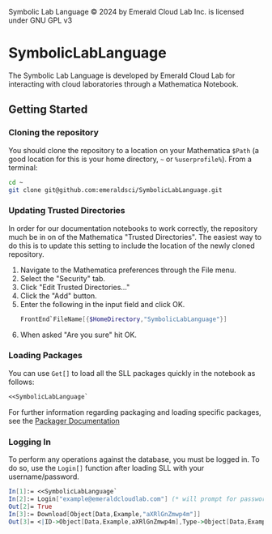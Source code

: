 Symbolic Lab Language © 2024 by Emerald Cloud Lab Inc. is licensed under GNU GPL v3 

# SymbolicLabLanguage

The Symbolic Lab Language is developed by Emerald Cloud Lab for interacting with cloud laboratories through a Mathematica Notebook. 

## Getting Started

### Cloning the repository

You should clone the repository to a location on your Mathematica `$Path` (a good location for this is your home directory, `~` or `%userprofile%`). From a terminal:

```sh
cd ~
git clone git@github.com:emeraldsci/SymbolicLabLanguage.git
```

### Updating Trusted Directories

In order for our documentation notebooks to work correctly, the repository much be in on of the Mathematica "Trusted Directories". The easiest way to do this is to update this setting to include the location of the newly cloned repository.

1. Navigate to the Mathematica preferences through the File menu.
2. Select the "Security" tab.
3. Click "Edit Trusted Directories..."
4. Click the "Add" button.
5. Enter the following in the input field and click OK.
    ```Mathematica
    FrontEnd`FileName[{$HomeDirectory,"SymbolicLabLanguage"}]
    ```
6. When asked "Are you sure" hit OK.

### Loading Packages

You can use `Get[]` to load all the SLL packages quickly in the notebook as follows:

```Mathematica
<<SymbolicLabLanguage`
```

For further information regarding packaging and loading specific packages, see the [Packager Documentation](Packager/README.md)

### Logging In

To perform any operations against the database, you must be logged in. To do so, use the `Login[]` function after loading SLL with your username/password.

```Mathematica
In[1]:= <<SymbolicLabLanguage`
In[2]:= Login["example@emeraldcloudlab.com"] (* will prompt for password *)
Out[2]= True
In[3]:= Download[Object[Data,Example,"aXRlGnZmwp4m"]]
Out[3]= <|ID->Object[Data,Example,aXRlGnZmwp4m],Type->Object[Data,Example],Name->"My Favourite Object"|>
```


